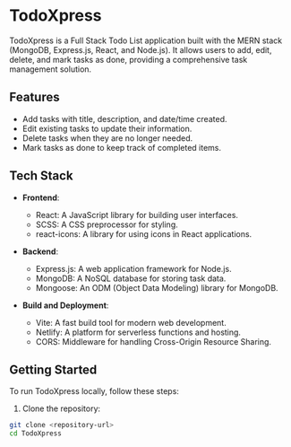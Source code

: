 # TodoXpress

TodoXpress is a Full Stack Todo List application built with the MERN stack (MongoDB, Express.js, React, and Node.js). It allows users to add, edit, delete, and mark tasks as done, providing a comprehensive task management solution.

## Features

- Add tasks with title, description, and date/time created.
- Edit existing tasks to update their information.
- Delete tasks when they are no longer needed.
- Mark tasks as done to keep track of completed items.

## Tech Stack

- **Frontend**:

  - React: A JavaScript library for building user interfaces.
  - SCSS: A CSS preprocessor for styling.
  - react-icons: A library for using icons in React applications.

- **Backend**:

  - Express.js: A web application framework for Node.js.
  - MongoDB: A NoSQL database for storing task data.
  - Mongoose: An ODM (Object Data Modeling) library for MongoDB.

- **Build and Deployment**:
  - Vite: A fast build tool for modern web development.
  - Netlify: A platform for serverless functions and hosting.
  - CORS: Middleware for handling Cross-Origin Resource Sharing.

## Getting Started

To run TodoXpress locally, follow these steps:

1. Clone the repository:

```bash
git clone <repository-url>
cd TodoXpress
```
